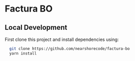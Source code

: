 # Factura BO

## Local Development

First clone this project and install dependencies using:

```bash
  git clone https://github.com/nearshorecode/factura-bo
  yarn install
```